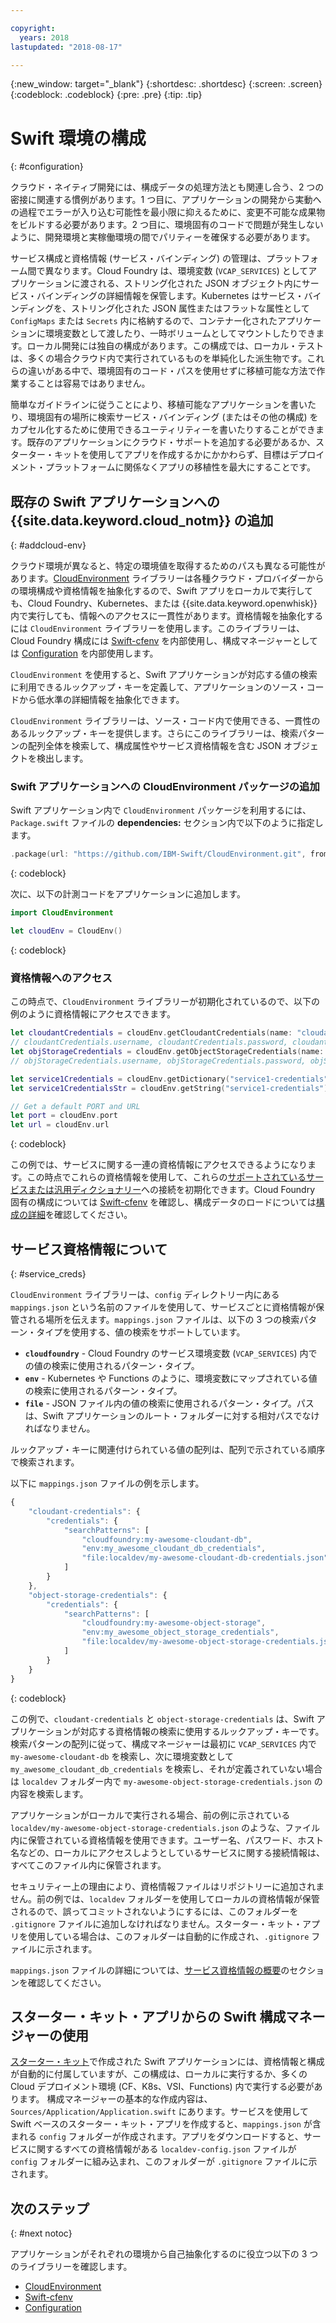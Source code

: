 ```yaml
---

copyright:
  years: 2018
lastupdated: "2018-08-17"

---
```

{:new_window: target="_blank"}
{:shortdesc: .shortdesc}
{:screen: .screen}
{:codeblock: .codeblock}
{:pre: .pre}
{:tip: .tip}

# Swift 環境の構成
{: #configuration}

クラウド・ネイティブ開発には、構成データの処理方法とも関連し合う、2 つの密接に関連する慣例があります。1 つ目に、アプリケーションの開発から実動への過程でエラーが入り込む可能性を最小限に抑えるために、変更不可能な成果物をビルドする必要があります。2 つ目に、環境固有のコードで問題が発生しないように、開発環境と実稼働環境の間でパリティーを確保する必要があります。 

サービス構成と資格情報 (サービス・バインディング) の管理は、プラットフォーム間で異なります。Cloud Foundry は、環境変数 (`VCAP_SERVICES`) としてアプリケーションに渡される、ストリング化された JSON オブジェクト内にサービス・バインディングの詳細情報を保管します。Kubernetes はサービス・バインディングを、ストリング化された JSON 属性またはフラットな属性として `ConfigMaps` または `Secrets` 内に格納するので、コンテナー化されたアプリケーションに環境変数として渡したり、一時ボリュームとしてマウントしたりできます。ローカル開発には独自の構成があります。この構成では、ローカル・テストは、多くの場合クラウド内で実行されているものを単純化した派生物です。これらの違いがある中で、環境固有のコード・パスを使用せずに移植可能な方法で作業することは容易ではありません。

簡単なガイドラインに従うことにより、移植可能なアプリケーションを書いたり、環境固有の場所に検索サービス・バインディング (またはその他の構成) をカプセル化するために使用できるユーティリティーを書いたりすることができます。既存のアプリケーションにクラウド・サポートを追加する必要があるか、スターター・キットを使用してアプリを作成するかにかかわらず、目標はデプロイメント・プラットフォームに関係なくアプリの移植性を最大にすることです。

## 既存の Swift アプリケーションへの {{site.data.keyword.cloud_notm}} の追加
{: #addcloud-env}

クラウド環境が異なると、特定の環境値を取得するためのパスも異なる可能性があります。[CloudEnvironment](https://github.com/IBM-Swift/CloudEnvironment.git) ライブラリーは各種クラウド・プロバイダーからの環境構成や資格情報を抽象化するので、Swift アプリをローカルで実行しても、Cloud Foundry、Kubernetes、または {{site.data.keyword.openwhisk}} 内で実行しても、情報へのアクセスに一貫性があります。資格情報を抽象化するには `CloudEnvironment` ライブラリーを使用します。このライブラリーは、Cloud Foundry 構成には [Swift-cfenv](https://github.com/IBM-Swift/Swift-cfenv) を内部使用し、構成マネージャーとしては [Configuration](https://github.com/IBM-Swift/Configuration) を内部使用します。

`CloudEnvironment` を使用すると、Swift アプリケーションが対応する値の検索に利用できるルックアップ・キーを定義して、アプリケーションのソース・コードから低水準の詳細情報を抽象化できます。

`CloudEnvironment` ライブラリーは、ソース・コード内で使用できる、一貫性のあるルックアップ・キーを提供します。さらにこのライブラリーは、検索パターンの配列全体を検索して、構成属性やサービス資格情報を含む JSON オブジェクトを検出します。 

### Swift アプリケーションへの CloudEnvironment パッケージの追加
Swift アプリケーション内で `CloudEnvironment` パッケージを利用するには、`Package.swift` ファイルの **dependencies:** セクション内で以下のように指定します。
```swift
.package(url: "https://github.com/IBM-Swift/CloudEnvironment.git", from: "8.0.0"),
```
{: codeblock}

次に、以下の計測コードをアプリケーションに追加します。
```swift
import CloudEnvironment

let cloudEnv = CloudEnv()
```
{: codeblock}

### 資格情報へのアクセス
この時点で、`CloudEnvironment` ライブラリーが初期化されているので、以下の例のように資格情報にアクセスできます。
```swift
let cloudantCredentials = cloudEnv.getCloudantCredentials(name: "cloudant-credentials")
// cloudantCredentials.username, cloudantCredentials.password, cloudantCredentials.url, etc.
let objStorageCredentials = cloudEnv.getObjectStorageCredentials(name: "object-storage-credentials")
// objStorageCredentials.username, objStorageCredentials.password, objStorageCredentials.projectID, etc.

let service1Credentials = cloudEnv.getDictionary("service1-credentials")
let service1CredentialsStr = cloudEnv.getString("service1-credentials")

// Get a default PORT and URL
let port = cloudEnv.port
let url = cloudEnv.url
```
{: codeblock}

この例では、サービスに関する一連の資格情報にアクセスできるようになります。この時点でこれらの資格情報を使用して、これらの[サポートされているサービスまたは汎用ディクショナリー](https://github.com/IBM-Swift/CloudEnvironment#supported-services)への接続を初期化できます。Cloud Foundry 固有の構成については [Swift-cfenv](https://github.com/IBM-Swift/Swift-cfenv#api) を確認し、構成データのロードについては[構成の詳細](https://github.com/IBM-Swift/Configuration)を確認してください。

## サービス資格情報について
{: #service_creds}

`CloudEnvironment` ライブラリーは、`config` ディレクトリー内にある `mappings.json` という名前のファイルを使用して、サービスごとに資格情報が保管される場所を伝えます。`mappings.json` ファイルは、以下の 3 つの検索パターン・タイプを使用する、値の検索をサポートしています。
- **`cloudfoundry`** - Cloud Foundry のサービス環境変数 (`VCAP_SERVICES`) 内での値の検索に使用されるパターン・タイプ。
- **`env`** - Kubernetes や Functions のように、環境変数にマップされている値の検索に使用されるパターン・タイプ。
- **`file`** - JSON ファイル内の値の検索に使用されるパターン・タイプ。パスは、Swift アプリケーションのルート・フォルダーに対する相対パスでなければなりません。

ルックアップ・キーに関連付けられている値の配列は、配列で示されている順序で検索されます。

以下に `mappings.json` ファイルの例を示します。
```javascript
{
    "cloudant-credentials": {
        "credentials": {
            "searchPatterns": [
                "cloudfoundry:my-awesome-cloudant-db",
                "env:my_awesome_cloudant_db_credentials",
                "file:localdev/my-awesome-cloudant-db-credentials.json"
            ]
        }
    },
    "object-storage-credentials": {
        "credentials": {
            "searchPatterns": [
                "cloudfoundry:my-awesome-object-storage",
                "env:my_awesome_object_storage_credentials",
                "file:localdev/my-awesome-object-storage-credentials.json"
            ]
        }
    }
}
```
{: codeblock}

この例で、`cloudant-credentials` と `object-storage-credentials`  は、Swift アプリケーションが対応する資格情報の検索に使用するルックアップ・キーです。検索パターンの配列に従って、構成マネージャーは最初に `VCAP_SERVICES` 内で `my-awesome-cloudant-db` を検索し、次に環境変数として `my_awesome_cloudant_db_credentials` を検索し、それが定義されていない場合は `localdev` フォルダー内で `my-awesome-object-storage-credentials.json` の内容を検索します。 

アプリケーションがローカルで実行される場合、前の例に示されている `localdev/my-awesome-object-storage-credentials.json` のような、ファイル内に保管されている資格情報を使用できます。ユーザー名、パスワード、ホスト名などの、ローカルにアクセスしようとしているサービスに関する接続情報は、すべてこのファイル内に保管されます。 

セキュリティー上の理由により、資格情報ファイルはリポジトリーに追加されません。前の例では、`localdev` フォルダーを使用してローカルの資格情報が保管されるので、誤ってコミットされないようにするには、このフォルダーを `.gitignore` ファイルに追加しなければなりません。スターター・キット・アプリを使用している場合は、このフォルダーは自動的に作成され、`.gitignore` ファイルに示されます。

`mappings.json` ファイルの詳細については、[サービス資格情報の概要](configuration.html#service_creds)のセクションを確認してください。

## スターター・キット・アプリからの Swift 構成マネージャーの使用

[スターター・キット](https://console.bluemix.net/developer/appledevelopment/starter-kits/)で作成された Swift アプリケーションには、資格情報と構成が自動的に付属していますが、この構成は、ローカルに実行するか、多くの Cloud デプロイメント環境 (CF、K8s、VSI、Functions) 内で実行する必要があります。
構成マネージャーの基本的な作成内容は、`Sources/Application/Application.swift` にあります。サービスを使用して Swift ベースのスターター・キット・アプリを作成すると、`mappings.json` が含まれる `config` フォルダーが作成されます。アプリをダウンロードすると、サービスに関するすべての資格情報がある `localdev-config.json` ファイルが `config` フォルダーに組み込まれ、このフォルダーが `.gitignore` ファイルに示されます。

## 次のステップ
{: #next notoc}

アプリケーションがそれぞれの環境から自己抽象化するのに役立つ以下の 3 つのライブラリーを確認します。

* [CloudEnvironment](https://github.com/ibm-developer/ibm-cloud-env)
* [Swift-cfenv](https://github.com/IBM-Swift/Swift-cfenv)
* [Configuration](https://github.com/IBM-Swift/Configuration)
